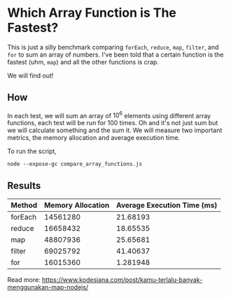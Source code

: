 # Which Array Function is The Fastest?

This is just a silly benchmark comparing `forEach`, `reduce`, `map`, `filter`, and `for`
to sum an array of numbers. I've been told that a certain function is the fastest (uhm, `map`)
and all the other functions is crap.

We will find out!

## How

In each test, we will sum an array of $10^6$ elements using different array functions, each test
will be run for 100 times. Oh and it's not just sum but we will calculate something and the sum it.
We will measure two important metrics, the memory allocation and average execution time.

To run the script,

```
node --expose-gc compare_array_functions.js
```

## Results

| Method | Memory Allocation | Average Execution Time (ms) |
|--------|-------------------|-----------------------------|
| forEach| 14561280          | 21.68193 |
| reduce | 16658432          | 18.65535 |
| map    | 48807936          | 25.65681 |
| filter | 69025792          | 41.40637 |
| for    | 16015360          | 1.281948 |

Read more: https://www.kodesiana.com/post/kamu-terlalu-banyak-menggunakan-map-nodejs/
